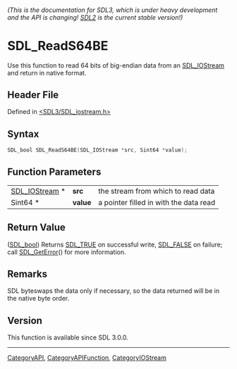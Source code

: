 ###### (This is the documentation for SDL3, which is under heavy development and the API is changing! [SDL2](https://wiki.libsdl.org/SDL2/) is the current stable version!)
# SDL_ReadS64BE

Use this function to read 64 bits of big-endian data from an [SDL_IOStream](SDL_IOStream) and return in native format.

## Header File

Defined in [<SDL3/SDL_iostream.h>](https://github.com/libsdl-org/SDL/blob/main/include/SDL3/SDL_iostream.h)

## Syntax

```c
SDL_bool SDL_ReadS64BE(SDL_IOStream *src, Sint64 *value);
```

## Function Parameters

|                                |           |                                        |
| ------------------------------ | --------- | -------------------------------------- |
| [SDL_IOStream](SDL_IOStream) * | **src**   | the stream from which to read data     |
| Sint64 *                       | **value** | a pointer filled in with the data read |

## Return Value

([SDL_bool](SDL_bool)) Returns [SDL_TRUE](SDL_TRUE) on successful write,
[SDL_FALSE](SDL_FALSE) on failure; call [SDL_GetError](SDL_GetError)() for
more information.

## Remarks

SDL byteswaps the data only if necessary, so the data returned will be in
the native byte order.

## Version

This function is available since SDL 3.0.0.

----
[CategoryAPI](CategoryAPI), [CategoryAPIFunction](CategoryAPIFunction), [CategoryIOStream](CategoryIOStream)

